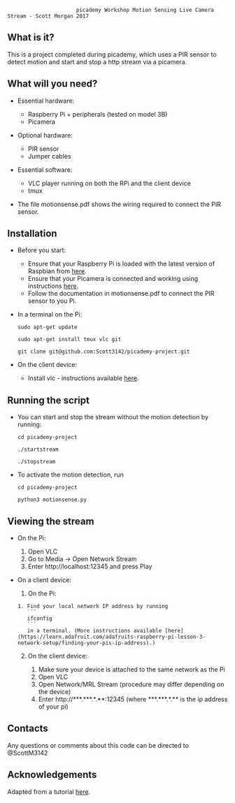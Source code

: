 
                          picademy Workshop Motion Sensing Live Camera Stream - Scott Morgan 2017

  What is it?
  -----------


  This is a project completed during picademy, which uses a PIR sensor to detect motion and start and stop a http stream via a picamera. 


  What will you need?
  -------------


  - Essential hardware:

    - Raspberry Pi + peripherals (tested on model 3B)
    - Picamera

  - Optional hardware:

    - PIR sensor
    - Jumper cables

  - Essential software:

    - VLC player running on both the RPi and the client device
    - tmux

  - The file motionsense.pdf shows the wiring required to connect the PIR sensor. 

  
  Installation
  ------------


  - Before you start:

     - Ensure that your Raspberry Pi is loaded with the latest version of Raspbian from [here](https://www.raspberrypi.org/downloads/).
     - Ensure that your Picamera is connected and working using instructions [here](https://www.raspberrypi.org/learning/getting-started-with-picamera/).     
     - Follow the documentation in motionsense.pdf to connect the PIR sensor to you Pi. 

  - In a terminal on the Pi:

    ```sudo apt-get update```


    ```sudo apt-get install tmux vlc git```


    ```git clone git@github.com:Scott3142/picademy-project.git```  

  - On the client device:

    - Install vlc - instructions available [here](https://vlc-media-player.en.softonic.com/).
    

  Running the script
  ------------

  - You can start and stop the stream without the motion detection by running:
    
    ```cd picademy-project```

    ```./startstream```
    
    ```./stopstream```

  - To activate the motion detection, run

    ```cd picademy-project```


    ```python3 motionsense.py```


  Viewing the stream
  ------------

  - On the Pi:

    1. Open VLC
    2. Go to Media -> Open Network Stream
    3. Enter http://localhost:12345 and press Play

  - On a client device:

      1. On the Pi:

        1. Find your local network IP address by running 
           ```
           ifconfig
           ```
           in a terminal. (More instructions available [here](https://learn.adafruit.com/adafruits-raspberry-pi-lesson-3-network-setup/finding-your-pis-ip-address).)

      2. On the client device:

          1. Make sure your device is attached to the same network as the Pi
          2. Open VLC
          3. Open Network/MRL Stream (procedure may differ depending on the device) 
          4. Enter http://\*\*\*.\*\*\*.\*.\*\*:12345 (where \*\*\*.\*\*\*.\*.\*\* is the ip address of your pi)

  Contacts
  --------

  Any questions or comments about this code can be directed to @ScottM3142


  Acknowledgements
  --------

  Adapted from a tutorial [here](http://www.raspberry-projects.com/pi/pi-hardware/raspberry-pi-camera/streaming-video-using-vlc-player).

